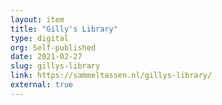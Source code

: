 ```yaml
---
layout: item
title: "Gilly's Library"
type: digital
org: Self-published
date: 2021-02-27
slug: gillys-library
link: https://sammeltassen.nl/gillys-library/
external: true
---
```

